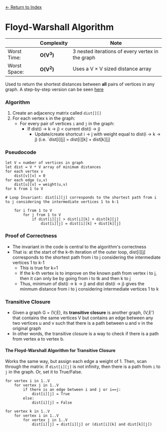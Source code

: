 [← Return to Index](https://github.com/cjmlgrto/fit2004-notes)

# Floyd-Warshall Algorithm

|             | Complexity              | Note |  
|---          |---                      |---   |
| Worst Time: | **O(V<sup>3</sup>)**    | 3 nested iterations of every vertex in the graph  |
| Worst Space:  | **O(V<sup>2</sup>)**  | Uses a V × V sized distance array

Used to return the shortest distances between **all** pairs of vertices in any graph. A step-by-step version can be seen [here](https://www.youtube.com/watch?v=4OQeCuLYj-4)

### Algorithm

1. Create an adjacency matrix called `dist[][]`
2. For each vertex `k` in the graph:
	- For every pair of vertices `i` and `j` in the graph:
		- If dist(i → k → j) < current dist(i → j)
			- Update/create shortcut i → j with weight equal to dist(i → k → j) (i.e. `dist[i][j] = dist[i][k] + dist[k][j]

### Pseudocode

```
let V = number of vertices in graph
let dist = V * V array of minimum distances
for each vertex v
	dist[v][v] = 0
for each edge (u,v)
	dist[u][v] = weight(u,v)
for k from 1 to V

# Loop Invariant: dist[i][j] corresponds to the shortest path from i to j considering the intermediate vertices 1 to k-1

	for i from 1 to V
		for j from 1 to V
			if dist[i][j] > dist[i][k] + dist[k][j]
				dist[i][j] = dist[i][k] + dist[k][j]
```

### Proof of Correctness

- The invariant in the code is central to the algorithm's correctness
- That is: at the start of the k-th iteration of the outer loop, dist[i][j] corresponds to the shortest path from i to j considering the intermediate vertices 1 to k-1
	- This is true for k=1
	- If the k-th vertex is to improve on the known path from vertex i to j, then it can only be by going from i to tk and then k to j
	- Thus, minimum of dist(i → k → j) and dist dist(i → j) gives the minmum distance from i to j considering intermediate vertices 1 to k

### Transitive Closure

- Given a graph G = (V,E), its **transitive closure** is another graph, (V,E') that contains the same vertices V but contains an edge between any two vertices u and v such that there is a path between u and v in the original graph
- In other words, the transitive closure is a way to check if there is a path from vertex a to vertex b.

#### The Floyd-Warshall Algorithm for Transitive Closure

Works the same way, but assign each edge a weight of 1. Then, scan through the matrix: if `dist[i][j]` is not infinity, then there is a path from `i` to `j` in the graph. Or, set it to True/False.

```
for vertex i in 1..V
	for vertex j in 1..V
		if there is an edge between i and j or i==j:
			dist[i][j] = True
		else:
			dist[i][j] = False

for vertex k in 1..V
	for vertex i in 1..V
		for vertex j in 1..V
			dist[i][j] = dist[i][j] or (dist[i][k] and dist[k][j])
```